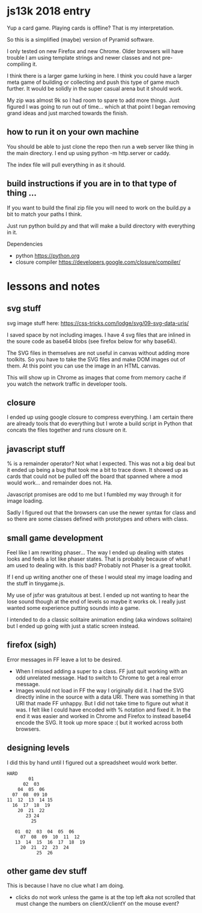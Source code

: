 
# js13k 2018 entry

Yup a card game. Playing cards is offline? That is my interpretation.

So this is a simplified (maybe) version of Pyramid software.

I only tested on new Firefox and new Chrome. Older browsers will have trouble I am using template strings and newer classes and not pre-compiling it.

I think there is a larger game lurking in here. I think you could have a larger meta game of building or collecting and push this type of game much further. It would be solidly in the super casual arena but it should work.

My zip was almost 9k so I had room to spare to add more things. Just figured I was going to run out of time... which at that point I began removing grand ideas and just marched towards the finish.

## how to run it on your own machine
You should be able to just clone the repo then run a web server like thing in the main directory. I end up using python -m http.server or caddy.

The index file will pull everything in as it should.

## build instructions if you are in to that type of thing ...
If you want to build the final zip file you will need to work on the build.py a bit to match your paths I think.

Just run python build.py and that will make a build directory with everything in it.

Dependencies
- python https://python.org
- closure compiler https://developers.google.com/closure/compiler/


# lessons and notes

## svg stuff
svg image stuff here: https://css-tricks.com/lodge/svg/09-svg-data-uris/

I saved space by not including images. I have 4 svg files that are inlined in the soure code as base64 blobs (see firefox below for why base64).

The SVG files in themselves are not useful in canvas without adding more toolkits. So you have to take the SVG files and make DOM images out of them. At this point you can use the image in an HTML canvas.

This will show up in Chrome as images that come from memory cache if you watch the network traffic in developer tools.

## closure
I ended up using google closure to compress everything. I am certain there are already tools that do everything but I wrote a build script in Python that concats the files together and runs closure on it.

## javascript stuff
% is a remainder operator?
Not what I expected. This was not a big deal but it ended up being a bug that took me a bit to trace down. It showed up as cards that could not be pulled off the board that spanned where a mod would work... and remainder does not. Ha.

Javascript promises are odd to me but I fumbled my way through it for image loading.

Sadly I figured out that the browsers can use the newer syntax for class and so there are some classes defined with prototypes and others with class.

## small game development
Feel like I am rewriting phaser...
The way I ended up dealing with states looks and feels a lot like phaser states.
That is probably because of what I am used to dealing with. Is this bad? Probably not Phaser is a great toolkit.

If I end up writing another one of these I would steal my image loading and the stuff in tinygame.js.

My use of jsfxr was gratuitous at best. I ended up not wanting to hear the lose sound though at the end of levels so maybe it works ok. I really just wanted some experience putting sounds into a game.

I intended to do a classic solitaire animation ending (aka windows solitaire) but I ended up going with just a static screen instead.

## firefox (sigh)
Error messages in FF leave a lot to be desired.

- When I missed adding a super to a class. FF just quit working with an odd unrelated message. Had to switch to Chrome to get a real error message.
- Images would not load in FF the way I originally did it. I had the SVG directly inline in the source with a data URI. There was something in that URI that made FF unhappy. But I did not take time to figure out what it was. I felt like I could have encoded with % notation and fixed it. In the end it was easier and worked in Chrome and Firefox to instead base64 encode the SVG. It took up more space :( but it worked across both browsers.

## designing levels
I did this by hand until I figured out a spreadsheet would work better.

```
HARD
        01
      02  03
    04  05  06
  07  08  09 10
11  12  13  14 15
  16  17  18  19
    20  21  22
       23 24
         25

   01  02  03  04  05  06
     07  08  09  10  11  12
   13  14  15  16  17  18  19
     20  21  22  23  24
           25  26 
```

## other game dev stuff
This is because I have no clue what I am doing.
- clicks do not work unless the game is at the top left aka not scrolled
that must change the numbers on clientX/clientY on the
mouse event?


